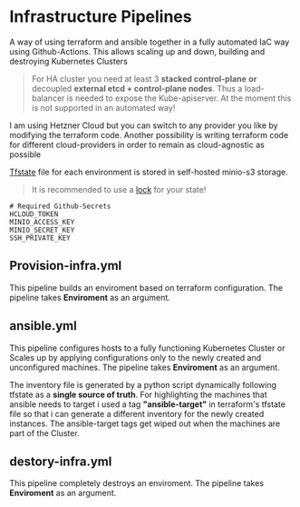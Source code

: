 # Infrastructure Pipelines
A way of using terraform and ansible together in a fully automated IaC way using Github-Actions. This allows scaling up and down, building and destroying Kubernetes Clusters 

> For HA cluster you need at least 3 __stacked control-plane__ **or** decoupled __external etcd + control-plane nodes__. Thus a load-balancer is needed to expose the Kube-apiserver. At the moment this is not supported in an automated way! 

I am using Hetzner Cloud but you can switch to any provider you like by modifying the terraform code. Another possibility is writing terraform code for different cloud-providers in order to remain as cloud-agnostic as possible 

[Tfstate](https://developer.hashicorp.com/terraform/language/state) file for each environment is stored in self-hosted minio-s3 storage. 
> It is recommended to use a [lock](https://developer.hashicorp.com/terraform/language/state/locking) for your state!

```
# Required Github-Secrets
HCLOUD_TOKEN
MINIO_ACCESS_KEY
MINIO_SECRET_KEY
SSH_PRIVATE_KEY
```

## Provision-infra.yml
This pipeline builds an enviroment based on terraform configuration. The pipeline takes __**Enviroment**__ as an argument.

## ansible.yml
This pipeline configures hosts to a fully functioning Kubernetes Cluster or Scales up by applying configurations only to the newly created and unconfigured machines. The pipeline takes __**Enviroment**__ as an argument.

The inventory file is generated by a python script dynamically following tfstate as a **single source of truth**. For highlighting the machines that ansible needs to target i used a tag __"**ansible-target**"__ in terraform's tfstate file so that i can generate a different inventory for the newly created instances. The ansible-target tags get wiped out when the machines are part of the Cluster.

## destory-infra.yml
This pipeline completely destroys an enviroment. The pipeline takes __**Enviroment**__ as an argument.